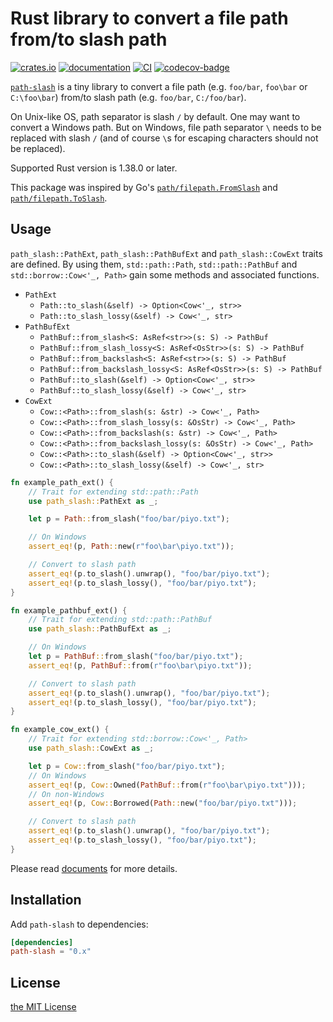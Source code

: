 Rust library to convert a file path from/to slash path
======================================================
[![crates.io][crates-io-badge]][crates-io]
[![documentation][doc-badge]][doc]
[![CI][ci-badge]][ci]
[![codecov-badge][]][codecov]

[`path-slash`][crates-io] is a tiny library to convert a file path (e.g. `foo/bar`, `foo\bar` or
`C:\foo\bar`) from/to slash path (e.g. `foo/bar`, `C:/foo/bar`).

On Unix-like OS, path separator is slash `/` by default. One may want to convert a Windows path. But on
Windows, file path separator `\` needs to be replaced with slash `/` (and of course `\`s for escaping
characters should not be replaced).

Supported Rust version is 1.38.0 or later.

This package was inspired by Go's [`path/filepath.FromSlash`](https://pkg.go.dev/path/filepath#FromSlash)
and [`path/filepath.ToSlash`](https://pkg.go.dev/path/filepath#ToSlash).

## Usage

`path_slash::PathExt`, `path_slash::PathBufExt` and `path_slash::CowExt` traits are defined. By using them,
`std::path::Path`, `std::path::PathBuf` and `std::borrow::Cow<'_, Path>` gain some methods and associated functions.

- `PathExt`
  - `Path::to_slash(&self) -> Option<Cow<'_, str>>`
  - `Path::to_slash_lossy(&self) -> Cow<'_, str>`
- `PathBufExt`
  - `PathBuf::from_slash<S: AsRef<str>>(s: S) -> PathBuf`
  - `PathBuf::from_slash_lossy<S: AsRef<OsStr>>(s: S) -> PathBuf`
  - `PathBuf::from_backslash<S: AsRef<str>>(s: S) -> PathBuf`
  - `PathBuf::from_backslash_lossy<S: AsRef<OsStr>>(s: S) -> PathBuf`
  - `PathBuf::to_slash(&self) -> Option<Cow<'_, str>>`
  - `PathBuf::to_slash_lossy(&self) -> Cow<'_, str>`
- `CowExt`
  - `Cow::<Path>::from_slash(s: &str) -> Cow<'_, Path>`
  - `Cow::<Path>::from_slash_lossy(s: &OsStr) -> Cow<'_, Path>`
  - `Cow::<Path>::from_backslash(s: &str) -> Cow<'_, Path>`
  - `Cow::<Path>::from_backslash_lossy(s: &OsStr) -> Cow<'_, Path>`
  - `Cow::<Path>::to_slash(&self) -> Option<Cow<'_, str>>`
  - `Cow::<Path>::to_slash_lossy(&self) -> Cow<'_, str>`

```rust
fn example_path_ext() {
    // Trait for extending std::path::Path
    use path_slash::PathExt as _;

    let p = Path::from_slash("foo/bar/piyo.txt");

    // On Windows
    assert_eq!(p, Path::new(r"foo\bar\piyo.txt"));

    // Convert to slash path
    assert_eq!(p.to_slash().unwrap(), "foo/bar/piyo.txt");
    assert_eq!(p.to_slash_lossy(), "foo/bar/piyo.txt");
}

fn example_pathbuf_ext() {
    // Trait for extending std::path::PathBuf
    use path_slash::PathBufExt as _;

    // On Windows
    let p = PathBuf::from_slash("foo/bar/piyo.txt");
    assert_eq!(p, PathBuf::from(r"foo\bar\piyo.txt"));

    // Convert to slash path
    assert_eq!(p.to_slash().unwrap(), "foo/bar/piyo.txt");
    assert_eq!(p.to_slash_lossy(), "foo/bar/piyo.txt");
}

fn example_cow_ext() {
    // Trait for extending std::borrow::Cow<'_, Path>
    use path_slash::CowExt as _;

    let p = Cow::from_slash("foo/bar/piyo.txt");
    // On Windows
    assert_eq!(p, Cow::Owned(PathBuf::from(r"foo\bar\piyo.txt")));
    // On non-Windows
    assert_eq!(p, Cow::Borrowed(Path::new("foo/bar/piyo.txt")));

    // Convert to slash path
    assert_eq!(p.to_slash().unwrap(), "foo/bar/piyo.txt");
    assert_eq!(p.to_slash_lossy(), "foo/bar/piyo.txt");
}
```

Please read [documents][doc] for more details.

## Installation

Add `path-slash` to dependencies:

```toml
[dependencies]
path-slash = "0.x"
```

## License

[the MIT License](LICENSE.txt)

[doc-badge]: https://docs.rs/path-slash/badge.svg
[doc]: https://docs.rs/path-slash
[crates-io-badge]: https://img.shields.io/crates/v/path-slash.svg
[crates-io]: https://crates.io/crates/path-slash
[ci]: https://github.com/rhysd/path-slash/actions?query=workflow%3ACI
[ci-badge]: https://github.com/rhysd/path-slash/workflows/CI/badge.svg?branch=master&event=push
[codecov-badge]: https://codecov.io/gh/rhysd/path-slash/branch/master/graph/badge.svg?token=6f7QWopfz4
[codecov]: https://codecov.io/gh/rhysd/path-slash
